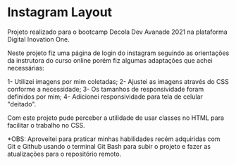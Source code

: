 # Instagram Layout

Projeto realizado para o bootcamp Decola Dev Avanade 2021 na plataforma Digital Inovation One.

Neste projeto fiz uma página de login do instagram seguindo as orientações da instrutora do curso online porém fiz algumas adaptações que achei necessárias:

1- Utilizei imagens por mim coletadas;
2- Ajustei as imagens através do CSS conforme a necessidade;
3- Os tamanhos de responsividade foram definidos por mim;
4- Adicionei responsividade para tela de celular "deitado".

Com este projeto pude perceber a utilidade de usar classes no HTML para facilitar o trabalho no CSS.

*OBS:
Aproveitei para praticar minhas habilidades recém adquiridas com Git e Github usando o terminal Git Bash para subir o projeto e fazer as atualizações para o repositório remoto.
